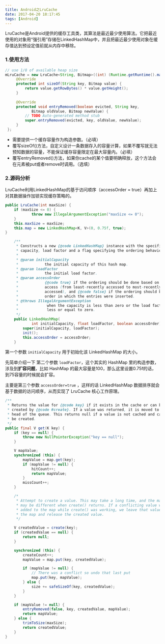 ```yaml
---
title: Android之LruCache
date: 2017-04-20 18:17:45
tags: [Android]
---
```


LruCache是Android提供的缓存工具类，其算法是最近最少使用算法。它把最近使用的对象用“强引用”存储在LinkedHashMap中，并且把最近最少使用对象在缓存值达到预设定值前就从内存中移除。

### 1.使用方法

```java
// use 1/8 of available heap size
mLruCache = new LruCache<String, Bitmap>((int) (Runtime.getRuntime().maxMemory() / 8)) {
     @Override
     protected int sizeOf(String key, Bitmap value) {
         return value.getRowBytes() * value.getHeight();
     }
              
     @Override
     protected void entryRemoved(boolean evicted, String key,
     		Bitmap oldValue, Bitmap newValue) {
         // TODO Auto-generated method stub
         super.entryRemoved(evicted, key, oldValue, newValue);
     }
 };
```

* 需要提供一个缓存容量作为构造参数。（必填）
* 覆写sizeOf()方法，自定义设计一条数据存入的容量计算，如果不覆写就无法预知数据的容量，不能保证缓存容量限定在最大容量内。（必填）
* 覆写entryRemoved()方法，如果你cache的某个值要明确释放，这个方法会在元素被put或者remove时调用。（选填）

### 2.源码分析

LruCache利用LinkedHashMap的基于访问顺序（accessOrder = true）再加上对其数据操作加锁实现缓存策略的。

```java
public LruCache(int maxSize) {
    if (maxSize <= 0) {
            throw new IllegalArgumentException("maxSize <= 0");
    }
    this.maxSize = maxSize;
    this.map = new LinkedHashMap<K, V>(0, 0.75f, true);
}
```

```java
    /**
     * Constructs a new {@code LinkedHashMap} instance with the specified
     * capacity, load factor and a flag specifying the ordering behavior.
     *
     * @param initialCapacity
     *            the initial capacity of this hash map.
     * @param loadFactor
     *            the initial load factor.
     * @param accessOrder
     *            {@code true} if the ordering should be done based on the last
     *            access (from least-recently accessed to most-recently
     *            accessed), and {@code false} if the ordering should be the
     *            order in which the entries were inserted.
     * @throws IllegalArgumentException
     *             when the capacity is less than zero or the load factor is
     *             less or equal to zero.
     */
    public LinkedHashMap(
            int initialCapacity, float loadFactor, boolean accessOrder) {
        super(initialCapacity, loadFactor);
        init();
        this.accessOrder = accessOrder;
    }
```

第一个参数 `initialCapacity` 用于初始化该 LinkedHashMap 的大小。

先简单介绍一下 第二个参数 `loadFactor`，这个其实的 HashMap 里的构造参数，涉及到**扩容问题**，比如 HashMap 的最大容量是100，那么这里设置0.75f的话，到75容量的时候就会扩容。

主要是第三个参数 `accessOrder=true` ，这样的话 LinkedHashMap 数据排序就会基于数据的访问顺序，从而实现了 LruCache 核心工作原理。

```java
/**
 * Returns the value for {@code key} if it exists in the cache or can be
 * created by {@code #create}. If a value was returned, it is moved to the
 * head of the queue. This returns null if a value is not cached and cannot
 * be created.
 */
public final V get(K key) {
    if (key == null) {
        throw new NullPointerException("key == null");
    }

    V mapValue;
    synchronized (this) {
        mapValue = map.get(key);
        if (mapValue != null) {
            hitCount++;
            return mapValue;
        }
        missCount++;
    }

    /*
     * Attempt to create a value. This may take a long time, and the map
     * may be different when create() returns. If a conflicting value was
     * added to the map while create() was working, we leave that value in
     * the map and release the created value.
     */

    V createdValue = create(key);
    if (createdValue == null) {
        return null;
    }

    synchronized (this) {
        createCount++;
        mapValue = map.put(key, createdValue);

        if (mapValue != null) {
            // There was a conflict so undo that last put
            map.put(key, mapValue);
        } else {
            size += safeSizeOf(key, createdValue);
        }
    }

    if (mapValue != null) {
        entryRemoved(false, key, createdValue, mapValue);
        return mapValue;
    } else {
        trimToSize(maxSize);
        return createdValue;
    }
}
```

